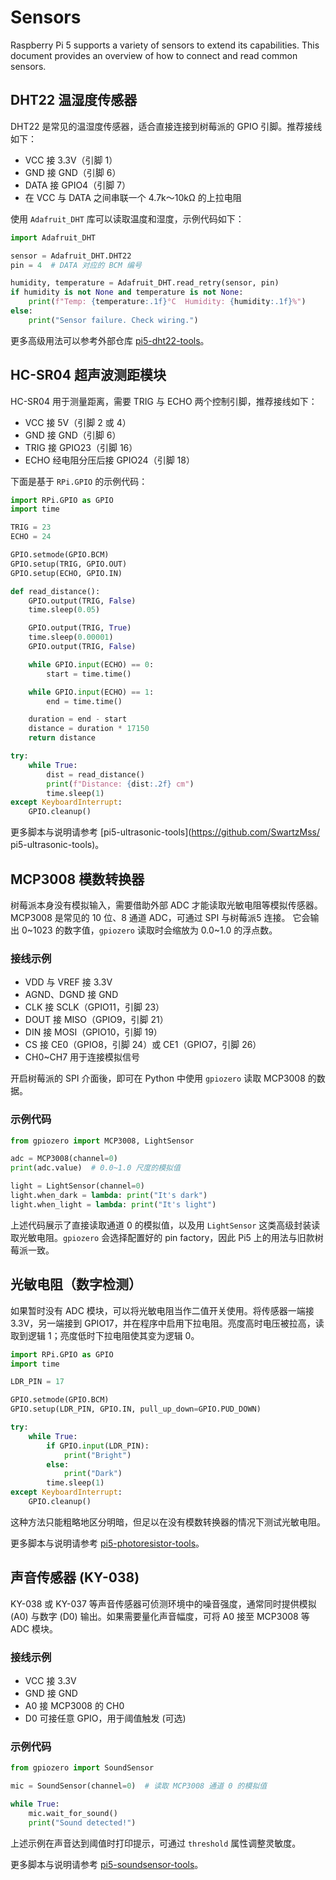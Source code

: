 # Sensors

Raspberry Pi 5 supports a variety of sensors to extend its capabilities. This document provides an overview of how to connect and read common sensors.

## DHT22 温湿度传感器

DHT22 是常见的温湿度传感器，适合直接连接到树莓派的 GPIO 引脚。推荐接线如下：

- VCC 接 3.3V（引脚 1）
- GND 接 GND（引脚 6）
- DATA 接 GPIO4（引脚 7）
- 在 VCC 与 DATA 之间串联一个 4.7k～10kΩ 的上拉电阻

使用 `Adafruit_DHT` 库可以读取温度和湿度，示例代码如下：

```python
import Adafruit_DHT

sensor = Adafruit_DHT.DHT22
pin = 4  # DATA 对应的 BCM 编号

humidity, temperature = Adafruit_DHT.read_retry(sensor, pin)
if humidity is not None and temperature is not None:
    print(f"Temp: {temperature:.1f}°C  Humidity: {humidity:.1f}%")
else:
    print("Sensor failure. Check wiring.")
```

更多高级用法可以参考外部仓库 [pi5-dht22-tools](https://github.com/SwartzMss/pi5-dht22-tools)。

## HC-SR04 超声波测距模块

HC-SR04 用于测量距离，需要 TRIG 与 ECHO 两个控制引脚，推荐接线如下：

- VCC 接 5V（引脚 2 或 4）
- GND 接 GND（引脚 6）
- TRIG 接 GPIO23（引脚 16）
- ECHO 经电阻分压后接 GPIO24（引脚 18）

下面是基于 `RPi.GPIO` 的示例代码：

```python
import RPi.GPIO as GPIO
import time

TRIG = 23
ECHO = 24

GPIO.setmode(GPIO.BCM)
GPIO.setup(TRIG, GPIO.OUT)
GPIO.setup(ECHO, GPIO.IN)

def read_distance():
    GPIO.output(TRIG, False)
    time.sleep(0.05)

    GPIO.output(TRIG, True)
    time.sleep(0.00001)
    GPIO.output(TRIG, False)

    while GPIO.input(ECHO) == 0:
        start = time.time()

    while GPIO.input(ECHO) == 1:
        end = time.time()

    duration = end - start
    distance = duration * 17150
    return distance

try:
    while True:
        dist = read_distance()
        print(f"Distance: {dist:.2f} cm")
        time.sleep(1)
except KeyboardInterrupt:
    GPIO.cleanup()
```

更多脚本与说明请参考 [pi5-ultrasonic-tools](https://github.com/SwartzMss/
pi5-ultrasonic-tools)。


## MCP3008 模数转换器

树莓派本身没有模拟输入，需要借助外部 ADC 才能读取光敏电阻等模拟传感器。MCP3008 是常见的 10 位、8 通道 ADC，可通过 SPI 与树莓派5 连接。
它会输出 0~1023 的数字值，`gpiozero` 读取时会缩放为 0.0~1.0 的浮点数。

### 接线示例

- VDD 与 VREF 接 3.3V
- AGND、DGND 接 GND
- CLK 接 SCLK（GPIO11，引脚 23）
- DOUT 接 MISO（GPIO9，引脚 21）
- DIN 接 MOSI（GPIO10，引脚 19）
- CS 接 CE0（GPIO8，引脚 24）或 CE1（GPIO7，引脚 26）
- CH0~CH7 用于连接模拟信号

开启树莓派的 SPI 介面後，即可在 Python 中使用 `gpiozero` 读取 MCP3008 的数据。

### 示例代码

```python
from gpiozero import MCP3008, LightSensor

adc = MCP3008(channel=0)
print(adc.value)  # 0.0~1.0 尺度的模拟值

light = LightSensor(channel=0)
light.when_dark = lambda: print("It's dark")
light.when_light = lambda: print("It's light")
```

上述代码展示了直接读取通道 0 的模拟值，以及用 `LightSensor` 这类高级封装读取光敏电阻。`gpiozero` 会选择配置好的 pin factory，因此 Pi5 上的用法与旧款树莓派一致。


## 光敏电阻（数字检测）

如果暂时没有 ADC 模块，可以将光敏电阻当作二值开关使用。将传感器一端接 3.3V，另一端接到 GPIO17，并在程序中启用下拉电阻。亮度高时电压被拉高，读取到逻辑 1；亮度低时下拉电阻使其变为逻辑 0。

```python
import RPi.GPIO as GPIO
import time

LDR_PIN = 17

GPIO.setmode(GPIO.BCM)
GPIO.setup(LDR_PIN, GPIO.IN, pull_up_down=GPIO.PUD_DOWN)

try:
    while True:
        if GPIO.input(LDR_PIN):
            print("Bright")
        else:
            print("Dark")
        time.sleep(1)
except KeyboardInterrupt:
    GPIO.cleanup()
```

这种方法只能粗略地区分明暗，但足以在没有模数转换器的情况下测试光敏电阻。

更多脚本与说明请参考 [pi5-photoresistor-tools](https://github.com/SwartzMss/pi5-photoresistor-tools)。

## 声音传感器 (KY-038)

KY-038 或 KY-037 等声音传感器可侦测环境中的噪音强度，通常同时提供模拟 (A0) 与数字 (D0) 输出。如果需要量化声音幅度，可将 A0 接至 MCP3008 等 ADC 模块。

### 接线示例

- VCC 接 3.3V
- GND 接 GND
- A0 接 MCP3008 的 CH0
- D0 可接任意 GPIO，用于阈值触发 (可选)

### 示例代码

```python
from gpiozero import SoundSensor

mic = SoundSensor(channel=0)  # 读取 MCP3008 通道 0 的模拟值

while True:
    mic.wait_for_sound()
    print("Sound detected!")
```

上述示例在声音达到阈值时打印提示，可通过 `threshold` 属性调整灵敏度。

更多脚本与说明请参考 [pi5-soundsensor-tools](https://github.com/SwartzMss/pi5-soundsensor-tools)。

